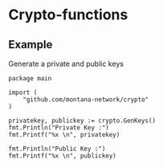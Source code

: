 # Crypto-functions

## Example

Generate a private and public keys

```
package main

import (
    "github.com/montana-network/crypto"
)

privatekey, publickey := crypto.GenKeys()
fmt.Println("Private Key :")
fmt.Printf("%x \n", privatekey)

fmt.Println("Public Key :")
fmt.Printf("%x \n", publickey)
```
